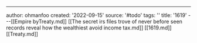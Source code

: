 ---
author: ohmanfoo
created: '2022-09-15'
source: '#todo'
tags: ''
title: '1619'
---[[Empire byTreaty.md]]
[[The secret irs files trove of never before seen records reveal how the wealthiest avoid income tax.md]]
[[1619.md]]
[[Treaty.md]]

